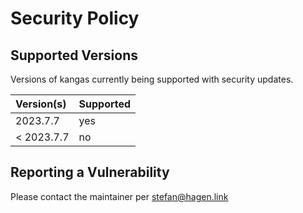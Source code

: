 # Security Policy

## Supported Versions

Versions of kangas currently being supported with security updates.

| Version(s)  | Supported |
|:----------- |:--------- |
| 2023.7.7    | yes       |
| < 2023.7.7  | no        |

## Reporting a Vulnerability

Please contact the maintainer per stefan@hagen.link
